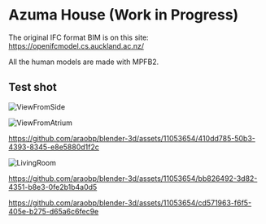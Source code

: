 # Azuma House (Work in Progress)

The original IFC format BIM is on this site: https://openifcmodel.cs.auckland.ac.nz/

All the human models are made with MPFB2.

## Test shot

![ViewFromSide](https://github.com/araobp/blender-3d/assets/11053654/998b86cd-2c4a-44ef-b945-36a883541069)

![ViewFromAtrium](https://github.com/araobp/blender-3d/assets/11053654/c233f7ae-905b-4213-8dd3-b308be4082b9)

https://github.com/araobp/blender-3d/assets/11053654/410dd785-50b3-4393-8345-e8e5880d1f2c

![LivingRoom](https://github.com/araobp/blender-3d/assets/11053654/13ac0978-a6a7-4090-aed8-6d50c11c73fe)

https://github.com/araobp/blender-3d/assets/11053654/bb826492-3d82-4351-b8e3-0fe2b1b4a0d5

https://github.com/araobp/blender-3d/assets/11053654/cd571963-f6f5-405e-b275-d65a6c6fec9e

